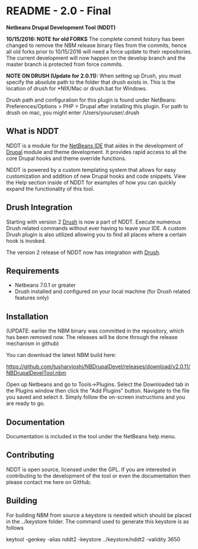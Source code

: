 README - 2.0 - Final
====================

**Netbeans Drupal Development Tool (NDDT)**

**10/15/2016: NOTE for old FORKS**
The complete commit history has been changed to remove the NBM release binary files from the commits, hence all old forks prior to 10/15/2016 will need a force update to their repositories.  The current development will now happen on the develop branch and the master branch is protected from force commits.

**NOTE ON DRUSH (Update for 2.0.11):** When setting up Drush, you must specify the absolute path to the folder
that drush exists in. This is the location of drush for *NIX/Mac or drush.bat for Windows.

Drush path and configuration for this plugin is found under NetBeans: Preferences/Options > PHP > Drupal after installing this plugin.  For path to drush on mac, you might enter /Users/youruser/.drush


What is NDDT
------------

NDDT is a module for the [NetBeans IDE][1] that aides in the development of [Drupal][2] module and
theme development. It provides rapid access to all the core Drupal hooks and theme override functions.

NDDT is powered by a custom templating system that allows for easy customization and addition
of new Drupal hooks and code snippets. View the Help section inside of NDDT for examples of
how you can quickly expand the functionality of this tool.

Drush Integration
-----------------

Starting with version 2 [Drush][3] is now a part of NDDT. Execute numerous Drush related commands
without ever having to leave your IDE. A custom Drush plugin is also utilized allowing you
to find all places where a certain hook is invoked.

The version 2 release of NDDT now has integration with [Drush][3]. 

Requirements
------------

* Netbeans 7.0.1 or greater
* Drush installed and configured on your local machine (for Drush related features only)

Installation
------------
(UPDATE: earlier the NBM binary was committed in the repository, which has been removed now.  The releases will be done through the release mechanism in github)

You can download the latest NBM build here:

https://github.com/tusharvjoshi/NBDrupalDevel/releases/download/v2.0.11/NBDrupalDevelTool.nbm

Open up Netbeans and go to
Tools->Plugins. Select the Downloaded tab in the Plugins window then click the 
"Add Plugins" button. Navigate to the file you saved and select it. Simply follow the
on-screen instructions and you are ready to go.

Documentation
-------------
Documentation is included in the tool under the NetBeans help menu.

Contributing
------------
NDDT is open source, licensed under the GPL. If you are interested in contributing to the
development of the tool or even the documentation then please contact me here on GitHub.

Building
--------
For building NBM from source a keystore is needed which should be placed in the ../keystore folder.  The command used to generate this keystore is as follows

  keytool -genkey -alias nddt2 -keystore ../keystore/nddt2 -validity 3650

[1]: http://www.netbeans.org
[2]: http://www.drupal.org
[3]: http://www.drupal.org/project/drush

